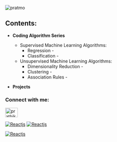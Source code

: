 <p align="left"> <img src="https://komarev.com/ghpvc/?username=pratmo&label=Profile%20views&color=0e75b6&style=flat&label=Profile+Visits" alt="pratmo" /> </p>

<h2 align="left">Contents:</h2>

* **Coding Algorithm Series**
  * Supervised Machine Learning Algorithms:
    * Regression -
    * Classification -
  * Unsupervised Machine Learning Algorithms:
    * Dimensionality Reduction -
    * Clustering -
    * Association Rules - 

* **Projects**

<h3 align="left">Connect with me:</h3>
<p align="left">
<a href="https://linkedin.com/in/prathikmohan" target="blank"><img align="center" src="https://raw.githubusercontent.com/rahuldkjain/github-profile-readme-generator/master/src/images/icons/Social/linked-in-alt.svg" alt="prathikmohan" height="30" width="40" /></a>
</p>

<!---![Prathik's github stats](https://github-readme-stats.vercel.app/api?username=pratmo&count_private=true)--->

<!---<p><img align="center" src="https://github-readme-streak-stats.herokuapp.com/?user=pratmo&" alt="pratmo" /></p>--->

<!---[![Top Langs](https://github-readme-stats.vercel.app/api/top-langs/?username=pratmo&layout=compact)](https://github.com/anuraghazra/github-readme-stats)--->

[![Reactjs](https://github-readme-stats.vercel.app/api/pin/?username=pratmo&repo=dbscan-wholesale-cust&show_owner=true)](https://github.com/pratmo/dbscan-wholesale-cust) [![Reactjs](https://github-readme-stats.vercel.app/api/pin/?username=pratmo&repo=50-startup-prob-multi-regression&show_owner=true)](https://github.com/pratmo/50-startup-prob-multi-regression)

[![Reactjs](https://github-readme-stats.vercel.app/api/pin/?username=pratmo&repo=horry-putter-madlib-game&show_owner=true)](https://github.com/pratmo/horry-putter-madlib-game)
